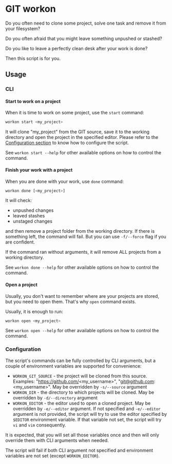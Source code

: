 # GIT workon

Do you often need to clone some project, solve one task and remove it from your filesystem?

Do you often afraid that you might leave something unpushed or stashed?

Do you like to leave a perfectly clean desk after your work is done?

Then this script is for you.

## Usage

### CLI

#### Start to work on a project

When it is time to work on some project, use the `start` command:

```bash
workon start <my_project>
```

It will clone "my_project" from the GIT source, save it to the working directory and open the project in the specified
editor. Please refer to the [Configuration section](#configuration) to know how to configure the script.

See `workon start --help` for other available options on how to control the command.

#### Finish your work with a project

When you are done with your work, use `done` command:

```bash
workon done [<my_project>]
```

It will check:

* unpushed changes
* leaved stashes
* unstaged changes
 
and then remove a project folder from the working directory. If there is something left, the command will fail. But you
can use `-f/--force` flag if you are confident.

If the command ran without arguments, it will remove ALL projects from a working directory.

See `workon done --help` for other available options on how to control the command.

#### Open a project

Usually, you don't want to remember where are your projects are stored, but you need to open them. That's why `open`
command exists.

Usually, it is enough to run:

```bash
workon open <my_project>
```

See `workon open --help` for other available options on how to control the command.

### Configuration

The script's commands can be fully controlled by CLI arguments, but a couple of environment variables are supported for
convenience:

* `WORKON_GIT_SOURCE` - the project will be cloned from this source. Examples: "https://github.com/<my_username>",
  "git@github.com:<my_username>". May be overridden by `-s/--source` argument
* `WORKON_DIR` - the directory to which projects will be cloned. May be overridden by `-d/--directory` argument
* `WORKON_EDITOR` - the editor used to open a cloned project. May be overridden by `-e/--editor` argument. If not
  specified and `-e/--editor` argument is not provided, the script will try to use the editor specified by `$EDITOR`
  environment variable. If that variable not set, the script will try `vi` and `vim` consequently.

It is expected, that you will set all those variables once and then will only override them with CLI arguments when
needed.

The script will fail if both CLI argument not specified and environment variables are not set (except `WORKON_EDITOR`).
